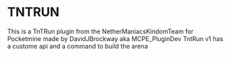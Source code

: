 # TNTRUN
This is a TnTRun plugin from the NetherManiacsKindomTeam for Pocketmine made by DavidJBrockway aka MCPE_PluginDev TntRun v1 has a custome api and a command to build the arena
